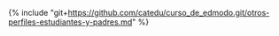 {% include "git+https://github.com/catedu/curso_de_edmodo.git/otros-perfiles-estudiantes-y-padres.md" %}
